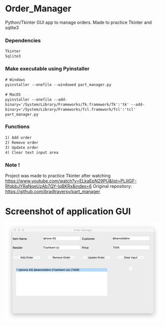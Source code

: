 # Order_Manager

Python/Tkinter GUI app to manage orders.
Made to practice Tkinter and sqlite3

### Dependencies

```
Tkinter
Sqlite3
```

### Make executable using Pyinstaller

```
# Windows
pyinstaller --onefile --windowed part_manager.py

# MacOS
pyinstaller --onefile --add-binary='/System/Library/Frameworks/Tk.framework/Tk':'tk' --add-binary='/System/Library/Frameworks/Tcl.framework/Tcl':'tcl' part_manager.py
```

### Functions

```
1) Add order
2) Remove order
3) Update order
4) Clear text input area
```

### Note !
Project was made to practice Tkinter after watching https://www.youtube.com/watch?v=ELkaEpN29PU&list=PLillGF-RfqbbJYRaNqeUzAb7QY-IqBKRx&index=6
Original repository: https://github.com/bradtraversy/part_manager

# Screenshot of application GUI 
![window screenshot](gui.png)
